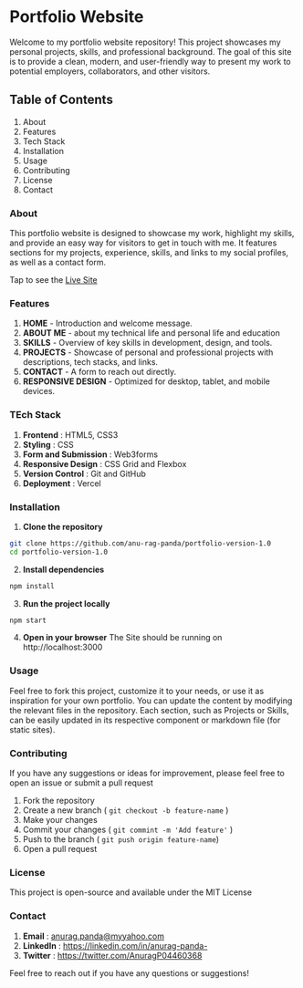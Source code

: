 # Portfolio Website

Welcome to my portfolio website repository! This project showcases my personal projects, skills, and professional background. The goal of this site is to provide a clean, modern, and user-friendly way to present my work to potential employers, collaborators, and other visitors.

## Table of Contents

1. About
2. Features
3. Tech Stack
4. Installation
5. Usage
6. Contributing
7. License
8. Contact

### About

This portfolio website is designed to showcase my work, highlight my skills, and provide an easy way for visitors to get in touch with me. It features sections for my projects, experience, skills, and links to my social profiles, as well as a contact form.

Tap to see the [Live Site](https://anuragpanda-10.vercel.app)

### Features
1. **HOME** - Introduction and welcome message.
2. **ABOUT ME** - about my technical life and personal life and education
3. **SKILLS** - Overview of key skills in development, design, and tools.
4. **PROJECTS** - Showcase of personal and professional projects with descriptions, tech stacks, and links.
5. **CONTACT** - A form to reach out directly.
6. **RESPONSIVE DESIGN** - Optimized for desktop, tablet, and mobile devices.

### TEch Stack
1. **Frontend** : HTML5, CSS3
2. **Styling** : CSS
3. **Form and Submission** : Web3forms
4. **Responsive Design** : CSS Grid and Flexbox
5. **Version Control** : Git and GitHub
6. **Deployment** : Vercel

### Installation

1. **Clone the repository**
```bash
git clone https://github.com/anu-rag-panda/portfolio-version-1.0
cd portfolio-version-1.0
```

2. **Install dependencies**
```bash
npm install
```
3. **Run the project locally** 
```bash
npm start
```
4. **Open in your browser**
The Site should be running on http://localhost:3000

### Usage

Feel free to fork this project, customize it to your needs, or use it as inspiration for your own portfolio. You can update the content by modifying the relevant files in the repository. Each section, such as Projects or Skills, can be easily updated in its respective component or markdown file (for static sites).

### Contributing

If you have any suggestions or ideas for improvement, please feel free to open an issue or submit a pull request

1. Fork the repository
2. Create a new branch ( ```git checkout -b feature-name``` )
3. Make your changes
4. Commit your changes ( ```git commint -m 'Add feature'``` )
5. Push to the branch ( ```git push origin feature-name```)
6. Open a pull request

### License
This project is open-source and available under the MIT License

### Contact

1. **Email** : anurag.panda@myyahoo.com
2. **LinkedIn** : https://linkedin.com/in/anurag-panda-
3. **Twitter** : https://twitter.com/AnuragP04460368

Feel free to reach out if you have any questions or suggestions!
